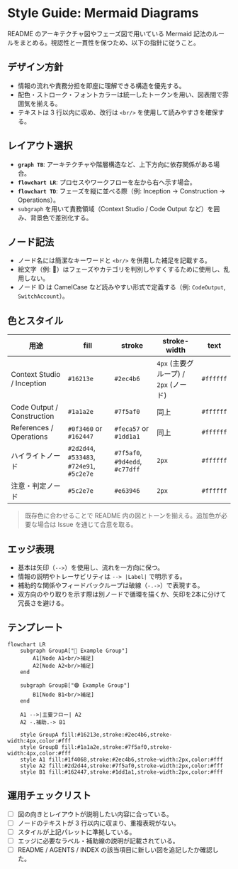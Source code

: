# Style Guide: Mermaid Diagrams

README のアーキテクチャ図やフェーズ図で用いている Mermaid 記法のルールをまとめる。視認性と一貫性を保つため、以下の指針に従うこと。

## デザイン方針
- 情報の流れや責務分担を即座に理解できる構造を優先する。
- 配色・ストローク・フォントカラーは統一したトークンを用い、図表間で雰囲気を揃える。
- テキストは 3 行以内に収め、改行は `<br/>` を使用して読みやすさを確保する。

## レイアウト選択
- **`graph TB`**: アーキテクチャや階層構造など、上下方向に依存関係がある場合。
- **`flowchart LR`**: プロセスやワークフローを左から右へ示す場合。
- **`flowchart TD`**: フェーズを縦に並べる際（例: Inception → Construction → Operations）。
- `subgraph` を用いて責務領域（Context Studio / Code Output など）を囲み、背景色で差別化する。

## ノード記法
- ノード名には簡潔なキーワードと `<br/>` を併用した補足を記載する。
- 絵文字（例: 🔵）はフェーズやカテゴリを判別しやすくするために使用し、乱用しない。
- ノード ID は CamelCase など読みやすい形式で定義する（例: `CodeOutput`, `SwitchAccount`）。

## 色とスタイル
| 用途 | fill | stroke | stroke-width | text |
|------|------|--------|--------------|------|
| Context Studio / Inception | `#16213e` | `#2ec4b6` | `4px` (主要グループ) / `2px` (ノード) | `#ffffff` |
| Code Output / Construction | `#1a1a2e` | `#7f5af0` | 同上 | `#ffffff` |
| References / Operations | `#0f3460` or `#162447` | `#feca57` or `#1dd1a1` | 同上 | `#ffffff` |
| ハイライトノード | `#2d2d44`, `#533483`, `#724e91`, `#5c2e7e` | `#7f5af0`, `#9d4edd`, `#c77dff` | `2px` | `#ffffff` |
| 注意・判定ノード | `#5c2e7e` | `#e63946` | `2px` | `#ffffff` |

> 既存色に合わせることで README 内の図とトーンを揃える。追加色が必要な場合は Issue を通じて合意を取る。

## エッジ表現
- 基本は矢印（`-->`）を使用し、流れを一方向に保つ。
- 情報の説明やトレーサビリティは `--> |Label|` で明示する。
- 補助的な関係やフィードバックループは破線（`-.->`）で表現する。
- 双方向のやり取りを示す際は別ノードで循環を描くか、矢印を2本に分けて冗長さを避ける。

## テンプレート
```mermaid
flowchart LR
    subgraph GroupA["🔵 Example Group"]
        A1[Node A1<br/>補足]
        A2[Node A2<br/>補足]
    end

    subgraph GroupB["🟣 Example Group"]
        B1[Node B1<br/>補足]
    end

    A1 -->|主要フロー| A2
    A2 -.補助.-> B1

    style GroupA fill:#16213e,stroke:#2ec4b6,stroke-width:4px,color:#fff
    style GroupB fill:#1a1a2e,stroke:#7f5af0,stroke-width:4px,color:#fff
    style A1 fill:#1f4068,stroke:#2ec4b6,stroke-width:2px,color:#fff
    style A2 fill:#2d2d44,stroke:#7f5af0,stroke-width:2px,color:#fff
    style B1 fill:#162447,stroke:#1dd1a1,stroke-width:2px,color:#fff
```

## 運用チェックリスト
- [ ] 図の向きとレイアウトが説明したい内容に合っている。
- [ ] ノードのテキストが 3 行以内に収まり、重複表現がない。
- [ ] スタイルが上記パレットに準拠している。
- [ ] エッジに必要なラベル・補助線の説明が記載されている。
- [ ] README / AGENTS / INDEX の該当項目に新しい図を追記したか確認した。

